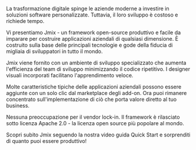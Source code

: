 La trasformazione digitale spinge le aziende moderne a investire in soluzioni software personalizzate. Tuttavia, il loro sviluppo è costoso e richiede tempo. 

Vi presentiamo Jmix - un framework open-source produttivo e facile da imparare per costruire applicazioni aziendali di qualsiasi dimensione. È costruito sulla base delle principali tecnologie e gode della fiducia di migliaia di sviluppatori in tutto il mondo. 

Jmix viene fornito con un ambiente di sviluppo specializzato che aumenta l'efficienza del team di sviluppo minimizzando il codice ripetitivo. I designer visuali incorporati facilitano l'apprendimento veloce. 

Molte caratteristiche tipiche delle applicazioni aziendali possono essere aggiunte con un solo clic dal marketplace degli add-on. Ora puoi rimanere concentrato sull'implementazione di ciò che porta valore diretto al tuo business.

Nessuna preoccupazione per il vendor lock-in. Il framework è rilasciato sotto licenza Apache 2.0 - la licenza open source più popolare al mondo.

Scopri subito Jmix seguendo la nostra video guida Quick Start e sorprenditi di quanto puoi essere produttivo!